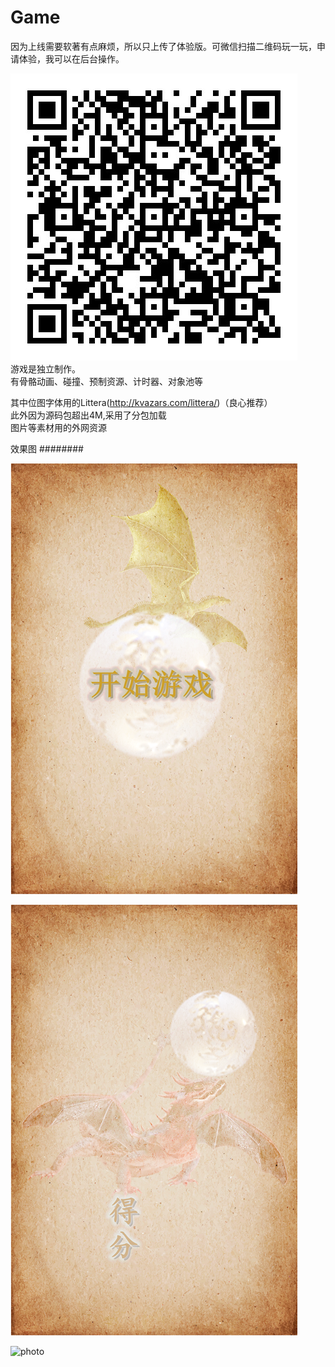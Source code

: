 # Game
因为上线需要软著有点麻烦，所以只上传了体验版。可微信扫描二维码玩一玩，申请体验，我可以在后台操作。

![photo](https://github.com/KaryKim/Game/blob/master/game.jpg)      
游戏是独立制作。     
有骨骼动画、碰撞、预制资源、计时器、对象池等   

其中位图字体用的Littera(http://kvazars.com/littera/)（良心推荐）      
此外因为源码包超出4M,采用了分包加载       
图片等素材用的外网资源      

   
   
效果图
########  

![photo](https://github.com/KaryKim/Game/blob/master/beijing.png)  

![photo](https://github.com/KaryKim/Game/blob/master/3.png)

![photo](https://github.com/KaryKim/Game/blob/master/1.png)  



